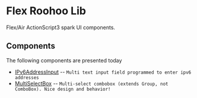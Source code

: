 Flex Roohoo Lib
=============

Flex/Air ActionScript3 spark UI components.

Components
----------

The following components are presented today

* [IPv6AddressInput](https://github.com/Roohoo/flex-roohoo-lib/blob/master/src/com/roohoo/flex/view/components/IPv6AddressInput.as) -- `Multi text input field programmed to enter ipv6 addresses`
* [MultiSelectBox](https://github.com/Roohoo/flex-roohoo-lib/blob/master/src/com/roohoo/flex/view/components/MultiSelectBox.as) -- `Multi-select combobox (extends Group, not ComboBox). Nice design and behavior!`